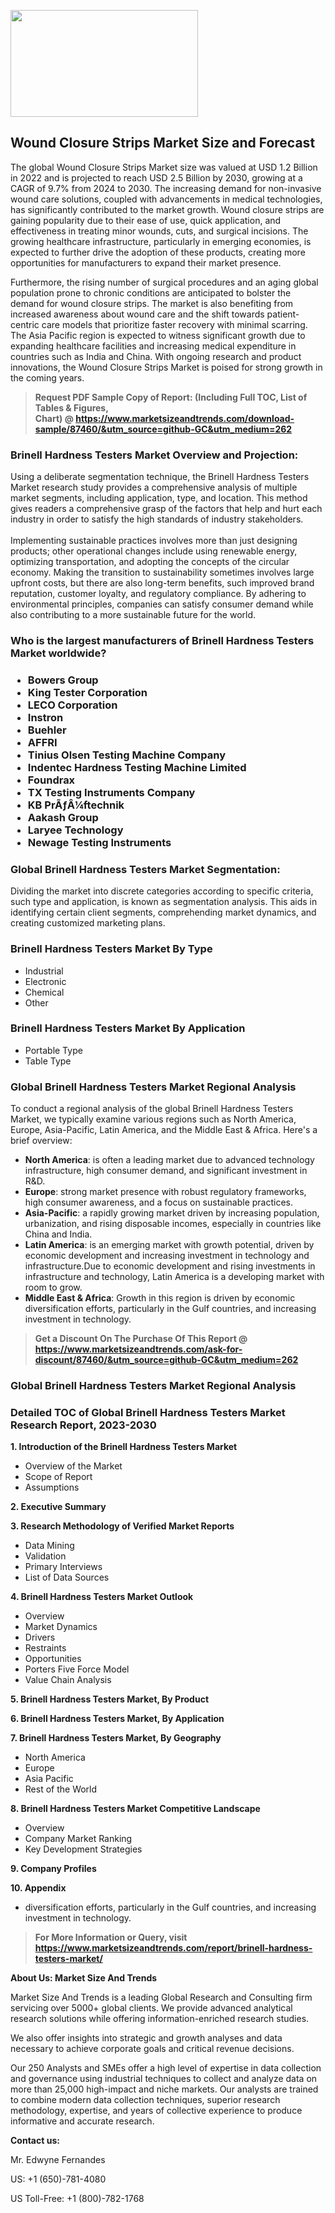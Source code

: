 <p><img class="alignnone size-medium wp-image-20088" src="https://ffe5etoiles.com/wp-content/uploads/2024/12/MST1-300x171.png" alt="" width="300" height="171" /></p><h2>Wound Closure Strips Market Size and Forecast</h2><p>The global Wound Closure Strips Market size was valued at USD 1.2 Billion in 2022 and is projected to reach USD 2.5 Billion by 2030, growing at a CAGR of 9.7% from 2024 to 2030. The increasing demand for non-invasive wound care solutions, coupled with advancements in medical technologies, has significantly contributed to the market growth. Wound closure strips are gaining popularity due to their ease of use, quick application, and effectiveness in treating minor wounds, cuts, and surgical incisions. The growing healthcare infrastructure, particularly in emerging economies, is expected to further drive the adoption of these products, creating more opportunities for manufacturers to expand their market presence.</p><p>Furthermore, the rising number of surgical procedures and an aging global population prone to chronic conditions are anticipated to bolster the demand for wound closure strips. The market is also benefiting from increased awareness about wound care and the shift towards patient-centric care models that prioritize faster recovery with minimal scarring. The Asia Pacific region is expected to witness significant growth due to expanding healthcare facilities and increasing medical expenditure in countries such as India and China. With ongoing research and product innovations, the Wound Closure Strips Market is poised for strong growth in the coming years.</p></p><blockquote id="" class=""><strong>Request PDF Sample Copy of Report: (Including Full TOC, List of Tables &amp; Figures, Chart)&nbsp;@&nbsp;<strong><a href="https://www.marketsizeandtrends.com/download-sample/87460/&utm_source=github-GC&utm_medium=262" target="_blank">https://www.marketsizeandtrends.com/download-sample/87460/&utm_source=github-GC&utm_medium=262</a></strong></strong></blockquote><h3 id="" class="">Brinell Hardness Testers Market&nbsp;Overview and Projection:</h3><p id="" class="">Using a deliberate segmentation technique, the Brinell Hardness Testers Market research study provides a comprehensive analysis of multiple market segments, including application, type, and location. This method gives readers a comprehensive grasp of the factors that help and hurt each industry in order to satisfy the high standards of industry stakeholders. <br /> <br />Implementing sustainable practices involves more than just designing products; other operational changes include using renewable energy, optimizing transportation, and adopting the concepts of the circular economy. Making the transition to sustainability sometimes involves large upfront costs, but there are also long-term benefits, such improved brand reputation, customer loyalty, and regulatory compliance. By adhering to environmental principles, companies can satisfy consumer demand while also contributing to a more sustainable future for the world.</p><h3 id="" class="">Who is the largest manufacturers of&nbsp;Brinell Hardness Testers Market worldwide?</h3><h3 class=""><p><ul><li>Bowers Group </li><li> King Tester Corporation </li><li> LECO Corporation </li><li> Instron </li><li> Buehler </li><li> AFFRI </li><li> Tinius Olsen Testing Machine Company </li><li> Indentec Hardness Testing Machine Limited </li><li> Foundrax </li><li> TX Testing Instruments Company </li><li> KB PrÃƒÂ¼ftechnik </li><li> Aakash Group </li><li> Laryee Technology </li><li> Newage Testing Instruments</li></ul></p></h3><h3 id="" class="">Global&nbsp;Brinell Hardness Testers Market Segmentation:</h3><p id="" class="">Dividing the market into discrete categories according to specific criteria, such type and application, is known as segmentation analysis. This aids in identifying certain client segments, comprehending market dynamics, and creating customized marketing plans.</p><h3 id="" class="">Brinell Hardness Testers Market&nbsp;By Type</h3><p><p><ul><li>Industrial </li><li> Electronic </li><li> Chemical </li><li> Other</p></li></ul></p></p><h3 id="" class="">Brinell Hardness Testers Market&nbsp;By Application</h3><p class=""><p><ul><li>Portable Type </li><li> Table Type</li></ul></p></p><h3 id="" class="">Global Brinell Hardness Testers Market Regional Analysis</h3><p id="" class="">To conduct a regional analysis of the global Brinell Hardness Testers Market, we typically examine various regions such as North America, Europe, Asia-Pacific, Latin America, and the Middle East &amp; Africa. Here's a brief overview:</p><ul><li><strong>North America</strong>: is often a leading market due to advanced technology infrastructure, high consumer demand, and significant investment in R&amp;D.</li><li><strong>Europe</strong>: strong market presence with robust regulatory frameworks, high consumer awareness, and a focus on sustainable practices.</li><li><strong>Asia-Pacific</strong>: a rapidly growing market driven by increasing population, urbanization, and rising disposable incomes, especially in countries like China and India.</li><li><strong>Latin America</strong>: is an emerging market with growth potential, driven by economic development and increasing investment in technology and infrastructure.Due to economic development and rising investments in infrastructure and technology, Latin America is a developing market with room to grow.</li><li><strong>Middle East &amp; Africa</strong>: Growth in this region is driven by economic diversification efforts, particularly in the Gulf countries, and increasing investment in technology.</li></ul><blockquote id="" class=""><strong>Get a Discount On The Purchase Of This Report @ <strong><a href="https://www.marketsizeandtrends.com/ask-for-discount/87460/&utm_source=github-GC&utm_medium=262" target="_blank">https://www.marketsizeandtrends.com/ask-for-discount/87460/&utm_source=github-GC&utm_medium=262</a></strong></strong></blockquote><h3 id="" class="">Global Brinell Hardness Testers Market Regional Analysis</h3><h3 id="" class="">Detailed TOC of Global Brinell Hardness Testers Market Research Report, 2023-2030</h3><p id="" class=""><strong>1. Introduction of the Brinell Hardness Testers Market</strong></p><ul><li>Overview of the Market</li><li>Scope of Report</li><li>Assumptions</li></ul><p id="" class=""><strong>2. Executive Summary</strong></p><p id="" class=""><strong>3. Research Methodology of Verified Market Reports</strong></p><ul><li>Data Mining</li><li>Validation</li><li>Primary Interviews</li><li>List of Data Sources</li></ul><p id="" class=""><strong>4. Brinell Hardness Testers Market Outlook</strong></p><ul><li>Overview</li><li>Market Dynamics</li><li>Drivers</li><li>Restraints</li><li>Opportunities</li><li>Porters Five Force Model</li><li>Value Chain Analysis</li></ul><p id="" class=""><strong>5. Brinell Hardness Testers Market, By Product</strong></p><p id="" class=""><strong>6. Brinell Hardness Testers Market, By Application</strong></p><p id="" class=""><strong>7. Brinell Hardness Testers Market, By Geography</strong></p><ul><li>North America</li><li>Europe</li><li>Asia Pacific</li><li>Rest of the World</li></ul><p id="" class=""><strong>8. Brinell Hardness Testers Market Competitive Landscape</strong></p><ul><li>Overview</li><li>Company Market Ranking</li><li>Key Development Strategies</li></ul><p id="" class=""><strong>9. Company Profiles</strong></p><p id="" class=""><strong>10. Appendix</strong></p><ul><li>diversification efforts, particularly in the Gulf countries, and increasing investment in technology.</li></ul><blockquote id="" class=""><strong>For More Information or Query, visit <strong><strong><a href="https://www.marketsizeandtrends.com/report/brinell-hardness-testers-market/" target="_blank">https://www.marketsizeandtrends.com/report/brinell-hardness-testers-market/</a></strong></strong></strong></blockquote><p id="" class=""><strong>About Us: Market Size And Trends</strong></p><p id="" class="">Market Size And Trends is a leading Global Research and Consulting firm servicing over 5000+ global clients. We provide advanced analytical research solutions while offering information-enriched research studies.</p><p id="" class="">We also offer insights into strategic and growth analyses and data necessary to achieve corporate goals and critical revenue decisions.</p><p id="" class="">Our 250 Analysts and SMEs offer a high level of expertise in data collection and governance using industrial techniques to collect and analyze data on more than 25,000 high-impact and niche markets. Our analysts are trained to combine modern data collection techniques, superior research methodology, expertise, and years of collective experience to produce informative and accurate research.</p><p id="" class=""><strong>Contact us:</strong></p><p id="" class="">Mr. Edwyne Fernandes</p><p id="" class="">US: +1 (650)-781-4080</p><p id="" class="">US Toll-Free: +1 (800)-782-1768</p>
